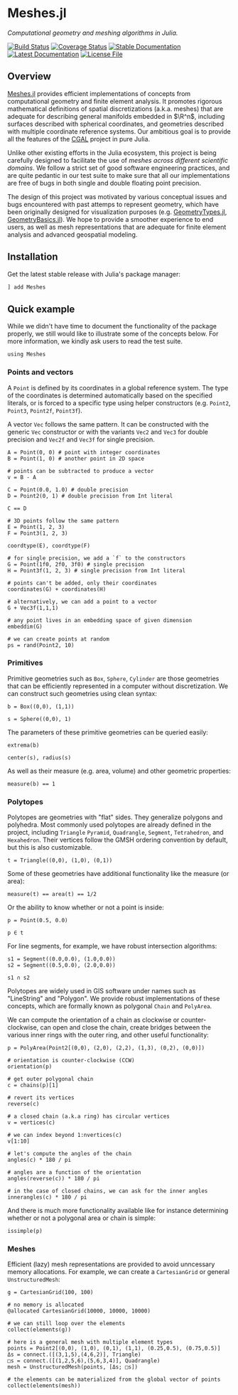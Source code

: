 # Meshes.jl

*Computational geometry and meshing algorithms in Julia.*

[![Build Status](https://img.shields.io/github/workflow/status/JuliaGeometry/Meshes.jl/CI?style=flat-square)](https://github.com/JuliaGeometry/Meshes.jl/actions)
[![Coverage Status](https://img.shields.io/codecov/c/github/JuliaGeometry/Meshes.jl?style=flat-square)](https://codecov.io/gh/JuliaGeometry/Meshes.jl)
[![Stable Documentation](https://img.shields.io/badge/docs-stable-blue?style=flat-square)](https://JuliaGeometry.github.io/Meshes.jl/stable)
[![Latest Documentation](https://img.shields.io/badge/docs-latest-blue?style=flat-square)](https://JuliaGeometry.github.io/Meshes.jl/latest)
[![License File](https://img.shields.io/badge/license-MIT-blue?style=flat-square)](https://github.com/JuliaGeometry/Meshes.jl/blob/master/LICENSE)

## Overview

[Meshes.jl](https://github.com/JuliaGeometry/Meshes.jl) provides efficient
implementations of concepts from computational geometry and finite element
analysis. It promotes rigorous mathematical definitions of spatial discretizations
(a.k.a. meshes) that are adequate for describing general manifolds embedded in $\R^n$,
including surfaces described with spherical coordinates, and geometries described
with multiple coordinate reference systems. Our ambitious goal is to provide all the
features of the [CGAL](https://www.cgal.org) project in pure Julia.

Unlike other existing efforts in the Julia ecosystem, this project is being carefully
designed to facilitate the use of *meshes across different scientific domains*. We
follow a strict set of good software engineering practices, and are quite pedantic
in our test suite to make sure that all our implementations are free of bugs in both
single and double floating point precision.

The design of this project was motivated by various conceptual issues and bugs
encountered with past attemps to represent geometry, which have been originally
designed for visualization purposes (e.g.
[GeometryTypes.jl](https://github.com/JuliaGeometry/GeometryTypes.jl),
[GeometryBasics.jl](https://github.com/JuliaGeometry/GeometryBasics.jl)).
We hope to provide a smoother experience to end users, as well as mesh representations
that are adequate for finite element analysis and advanced geospatial modeling.

## Installation

Get the latest stable release with Julia's package manager:

```julia
] add Meshes
```

## Quick example

While we didn't have time to document the functionality of the package properly,
we still would like to illustrate some of the concepts below. For more information,
we kindly ask users to read the test suite.

```@example overview
using Meshes
```

### Points and vectors

A `Point` is defined by its coordinates in a global reference system. The type of the
coordinates is determined automatically based on the specified literals, or is forced
to a specific type using helper constructors (e.g. `Point2`, `Point3`, `Point2f`, `Point3f`).

A vector `Vec` follows the same pattern. It can be constructed with the generic `Vec`
constructor or with the variants `Vec2` and `Vec3` for double precision and `Vec2f`
and `Vec3f` for single precision.

```@example overview
A = Point(0, 0) # point with integer coordinates
B = Point(1, 0) # another point in 2D space

# points can be subtracted to produce a vector
v = B - A
```

```@example overview
C = Point(0.0, 1.0) # double precision
D = Point2(0, 1) # double precision from Int literal

C == D
```

```@example overview
# 3D points follow the same pattern
E = Point(1, 2, 3)
F = Point3(1, 2, 3)

coordtype(E), coordtype(F)
```

```@example overview
# for single precision, we add a `f` to the constructors
G = Point(1f0, 2f0, 3f0) # single precision
H = Point3f(1, 2, 3) # single precision from Int literal
```

```@example overview
# points can't be added, only their coordinates
coordinates(G) + coordinates(H)
```

```@example overview
# alternatively, we can add a point to a vector
G + Vec3f(1,1,1)
```

```@example overview
# any point lives in an embedding space of given dimension
embeddim(G)
```

```@example overview
# we can create points at random
ps = rand(Point2, 10)
```

### Primitives

Primitive geometries such as `Box`, `Sphere`, `Cylinder` are those geometries
that can be efficiently represented in a computer without discretization.
We can construct such geometries using clean syntax:

```@example overview
b = Box((0,0), (1,1))
```

```@example overview
s = Sphere((0,0), 1)
```

The parameters of these primitive geometries can be queried easily:

```@example overview
extrema(b)
```

```@example overview
center(s), radius(s)
```

As well as their measure (e.g. area, volume) and other geometric properties:

```@example overview
measure(b) == 1
```

### Polytopes

Polytopes are geometries with "flat" sides. They generalize polygons and polyhedra.
Most commonly used polytopes are already defined in the project, including `Triangle`
`Pyramid`, `Quadrangle`, `Segment`, `Tetrahedron`, and `Hexahedron`. Their vertices
follow the GMSH ordering convention by default, but this is also customizable.

```@example overview
t = Triangle((0,0), (1,0), (0,1))
```

Some of these geometries have additional functionality like the measure (or area):

```@example overview
measure(t) == area(t) == 1/2
```

Or the ability to know whether or not a point is inside:

```@example overview
p = Point(0.5, 0.0)

p ∈ t
```

For line segments, for example, we have robust intersection algorithms:

```@example overview
s1 = Segment((0.0,0.0), (1.0,0.0))
s2 = Segment((0.5,0.0), (2.0,0.0))

s1 ∩ s2
```

Polytopes are widely used in GIS software under names such as "LineString" and "Polygon".
We provide robust implementations of these concepts, which are formally known as polygonal
`Chain` and `PolyArea`.

We can compute the orientation of a chain as clockwise or counter-clockwise, can open and
close the chain, create bridges between the various inner rings with the outer ring, and
other useful functionality:

```@example overview
p = PolyArea(Point2[(0,0), (2,0), (2,2), (1,3), (0,2), (0,0)])
```

```@example overview
# orientation is counter-clockwise (CCW)
orientation(p)
```

```@example overview
# get outer polygonal chain
c = chains(p)[1]

# revert its vertices
reverse(c)
```

```@example overview
# a closed chain (a.k.a ring) has circular vertices
v = vertices(c)
```

```@example overview
# we can index beyond 1:nvertices(c)
v[1:10]
```

```@example overview
# let's compute the angles of the chain
angles(c) * 180 / pi
```

```@example overview
# angles are a function of the orientation
angles(reverse(c)) * 180 / pi
```

```@example overview
# in the case of closed chains, we can ask for the inner angles
innerangles(c) * 180 / pi
```

And there is much more functionality available like for instance
determining whether or not a polygonal area or chain is simple:

```@example overview
issimple(p)
```

### Meshes

Efficient (lazy) mesh representations are provided to avoid unncessary
memory allocations. For example, we can create a `CartesianGrid` or
general `UnstructuredMesh`:

```@example overview
g = CartesianGrid(100, 100)
```

```@example overview
# no memory is allocated
@allocated CartesianGrid(10000, 10000, 10000)
```

```@example overview
# we can still loop over the elements
collect(elements(g))
```

```@example overview
# here is a general mesh with multiple element types
points = Point2[(0,0), (1,0), (0,1), (1,1), (0.25,0.5), (0.75,0.5)]
Δs = connect.([(3,1,5),(4,6,2)], Triangle)
□s = connect.([(1,2,5,6),(5,6,3,4)], Quadrangle)
mesh = UnstructuredMesh(points, [Δs; □s])
```

```@example overview
# the elements can be materialized from the global vector of points
collect(elements(mesh))
```
